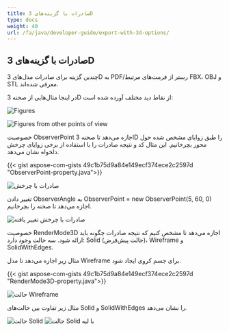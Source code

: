 ```yaml
---
title: صادرات با گزینه‌های 3D
type: docs
weight: 40
url: /fa/java/developer-guide/export-with-3d-options/
---
```


## **صادرات با گزینه‌های 3D**

چندین گزینه برای صادرات مدل‌های 3D به PDF/رستر از فرمت‌های مرتبط FBX، OBJ و STL معرفی شده‌اند.

در اینجا مثال‌هایی از صحنه 3D از نقاط دید مختلف آورده شده است:

![Figures](/_assets/guide/3d/fig1.png)

![Figures from other points of view](/_assets/guide/3d/fig2.png)

خصوصیت ObserverPoint اجازه می‌دهد تا صحنه 3D را طبق زوایای مشخص شده حول محور بچرخانیم. این مثال کد و نتیجه صادرات را با استفاده از برخی زوایای چرخش دلخواه نشان می‌دهد.

{{< gist aspose-com-gists 49c1b75d9a84e149ecf374ece2c2597d "ObserverPoint-property.java">}}

![صادرات با چرخش](/_assets/guide/3d/fig3.png)

تغییر دادن ObserverAngle به ObserverPoint = new ObserverPoint(5, 60, 0) اجازه می‌دهد تا صحنه را بچرخانیم.

![صادرات با چرخش تغییر یافته](/_assets/guide/3d/fig4.png)

خصوصیت RenderMode3D اجازه می‌دهد تا مشخص کنیم که نتیجه صادرات چگونه باید ارائه شود. سه حالت وجود دارد: Solid (حالت پیش‌فرض)، Wireframe و SolidWithEdges.

مثال زیر اجازه می‌دهد تا مدل Wireframe برای جسم کروی ایجاد شود.

{{< gist aspose-com-gists 49c1b75d9a84e149ecf374ece2c2597d "RenderMode3D-property.java">}}

![حالت Wireframe](/_assets/guide/3d/fig5.png)

مثال زیر تفاوت بین حالت‌های Solid و SolidWithEdges را نشان می‌دهد.

![حالت Solid](/_assets/guide/3d/fig6.png)
![حالت Solid با لبه](/_assets/guide/3d/fig7.png)
